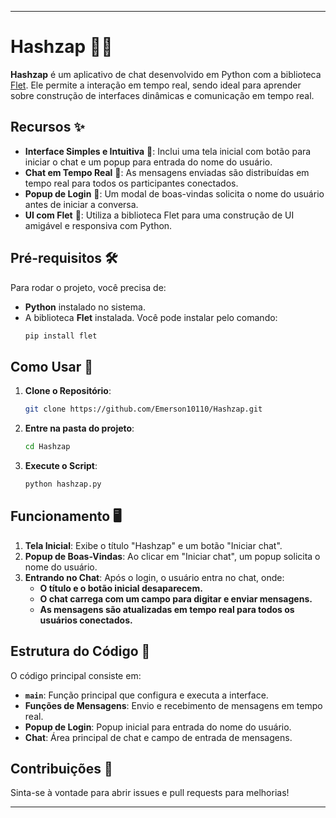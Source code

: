 
---

# Hashzap 🚀💬

**Hashzap** é um aplicativo de chat desenvolvido em Python com a biblioteca [Flet](https://flet.dev/). Ele permite a interação em tempo real, sendo ideal para aprender sobre construção de interfaces dinâmicas e comunicação em tempo real.

## Recursos ✨

- **Interface Simples e Intuitiva** 🎨: Inclui uma tela inicial com botão para iniciar o chat e um popup para entrada do nome do usuário.
- **Chat em Tempo Real** 💬: As mensagens enviadas são distribuídas em tempo real para todos os participantes conectados.
- **Popup de Login** 👤: Um modal de boas-vindas solicita o nome do usuário antes de iniciar a conversa.
- **UI com Flet** 📱: Utiliza a biblioteca Flet para uma construção de UI amigável e responsiva com Python.

## Pré-requisitos 🛠️

Para rodar o projeto, você precisa de:

- **Python** instalado no sistema.
- A biblioteca **Flet** instalada. Você pode instalar pelo comando:
  ```bash
  pip install flet
  ```

## Como Usar 🚀

1. **Clone o Repositório**:
   ```bash
   git clone https://github.com/Emerson10110/Hashzap.git
   ```
2. **Entre na pasta do projeto**:
   ```bash
   cd Hashzap
   ```
3. **Execute o Script**:
   ```bash
   python hashzap.py
   ```

## Funcionamento 🖥️

1. **Tela Inicial**: Exibe o título "Hashzap" e um botão "Iniciar chat".
2. **Popup de Boas-Vindas**: Ao clicar em "Iniciar chat", um popup solicita o nome do usuário.
3. **Entrando no Chat**: Após o login, o usuário entra no chat, onde:
   - **O título e o botão inicial desaparecem.**
   - **O chat carrega com um campo para digitar e enviar mensagens.**
   - **As mensagens são atualizadas em tempo real para todos os usuários conectados.**

## Estrutura do Código 📂

O código principal consiste em:

- **`main`**: Função principal que configura e executa a interface.
- **Funções de Mensagens**: Envio e recebimento de mensagens em tempo real.
- **Popup de Login**: Popup inicial para entrada do nome do usuário.
- **Chat**: Área principal de chat e campo de entrada de mensagens.

## Contribuições 🤝

Sinta-se à vontade para abrir issues e pull requests para melhorias! 

---
